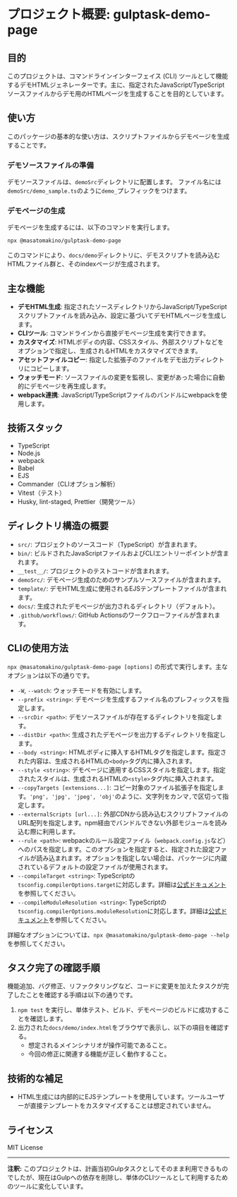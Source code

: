 # プロジェクト概要: gulptask-demo-page

## 目的

このプロジェクトは、コマンドラインインターフェイス (CLI) ツールとして機能するデモHTMLジェネレーターです。主に、指定されたJavaScript/TypeScriptソースファイルからデモ用のHTMLページを生成することを目的としています。

## 使い方

このパッケージの基本的な使い方は、スクリプトファイルからデモページを生成することです。

### デモソースファイルの準備

デモソースファイルは、`demoSrc`ディレクトリに配置します。
ファイル名には`demoSrc/demo_sample.ts`のように`demo_`プレフィックをつけます。

### デモページの生成

デモページを生成するには、以下のコマンドを実行します。

```bash
npx @masatomakino/gulptask-demo-page
```

このコマンドにより、`docs/demo`ディレクトリに、デモスクリプトを読み込むHTMLファイル群と、そのindexページが生成されます。

## 主な機能

- **デモHTML生成**: 指定されたソースディレクトリからJavaScript/TypeScriptスクリプトファイルを読み込み、設定に基づいてデモHTMLページを生成します。
- **CLIツール**: コマンドラインから直接デモページ生成を実行できます。
- **カスタマイズ**: HTMLボディの内容、CSSスタイル、外部スクリプトなどをオプションで指定し、生成されるHTMLをカスタマイズできます。
- **アセットファイルコピー**: 指定した拡張子のファイルをデモ出力ディレクトリにコピーします。
- **ウォッチモード**: ソースファイルの変更を監視し、変更があった場合に自動的にデモページを再生成します。
- **webpack連携**: JavaScript/TypeScriptファイルのバンドルにwebpackを使用します。

## 技術スタック

- TypeScript
- Node.js
- webpack
- Babel
- EJS
- Commander（CLIオプション解析）
- Vitest（テスト）
- Husky, lint-staged, Prettier（開発ツール）

## ディレクトリ構造の概要

- `src/`: プロジェクトのソースコード（TypeScript）が含まれます。
- `bin/`: ビルドされたJavaScriptファイルおよびCLIエントリーポイントが含まれます。
- `__test__/`: プロジェクトのテストコードが含まれます。
- `demoSrc/`: デモページ生成のためのサンプルソースファイルが含まれます。
- `template/`: デモHTML生成に使用されるEJSテンプレートファイルが含まれます。
- `docs/`: 生成されたデモページが出力されるディレクトリ（デフォルト）。
- `.github/workflows/`: GitHub Actionsのワークフローファイルが含まれます。

## CLIの使用方法

`npx @masatomakino/gulptask-demo-page [options]` の形式で実行します。主なオプションは以下の通りです。

- `-W`, `--watch`: ウォッチモードを有効にします。
- `--prefix <string>`: デモページを生成するファイル名のプレフィックスを指定します。
- `--srcDir <path>`: デモソースファイルが存在するディレクトリを指定します。
- `--distDir <path>`: 生成されたデモページを出力するディレクトリを指定します。
- `--body <string>`: HTMLボディに挿入するHTMLタグを指定します。指定された内容は、生成されるHTMLの`<body>`タグ内に挿入されます。
- `--style <string>`: デモページに適用するCSSスタイルを指定します。指定されたスタイルは、生成されるHTMLの`<style>`タグ内に挿入されます。
- `--copyTargets [extensions...]`: コピー対象のファイル拡張子を指定します。`'png', 'jpg', 'jpeg', 'obj'`のように、文字列をカンマ`,`で区切って指定します。
- `--externalScripts [url...]`: 外部CDNから読み込むスクリプトファイルのURL配列を指定します。npm経由でバンドルできない外部モジュールを読み込む際に利用します。
- `--rule <path>`: webpackのルール設定ファイル（`webpack.config.js`など）へのパスを指定します。このオプションを指定すると、指定された設定ファイルが読み込まれます。オプションを指定しない場合は、パッケージに内蔵されているデフォルトの設定ファイルが使用されます。
- `--compileTarget <string>`: TypeScriptの`tsconfig.compilerOptions.target`に対応します。詳細は[公式ドキュメント](https://www.typescriptlang.org/tsconfig/#target)を参照してください。
- `--compileModuleResolution <string>`: TypeScriptの`tsconfig.compilerOptions.moduleResolution`に対応します。詳細は[公式ドキュメント](https://www.typescriptlang.org/tsconfig/#moduleResolution)を参照してください。

詳細なオプションについては、`npx @masatomakino/gulptask-demo-page --help` を参照してください。

## タスク完了の確認手順

機能追加、バグ修正、リファクタリングなど、コードに変更を加えたタスクが完了したことを確認する手順は以下の通りです。

1.  `npm test` を実行し、単体テスト、ビルド、デモページのビルドに成功することを確認します。
1.  出力された`docs/demo/index.html`をブラウザで表示し、以下の項目を確認する。
    - 想定されるメインシナリオが操作可能であること。
    - 今回の修正に関連する機能が正しく動作すること。

## 技術的な補足

- HTML生成には内部的にEJSテンプレートを使用しています。ツールユーザーが直接テンプレートをカスタマイズすることは想定されていません。

## ライセンス

MIT License

---

**注釈:** このプロジェクトは、計画当初Gulpタスクとしてそのまま利用できるものでしたが、現在はGulpへの依存を削除し、単体のCLIツールとして利用するためのツールに変化しています。
